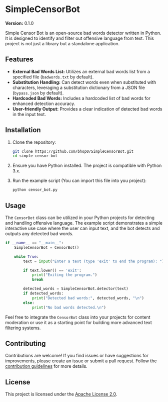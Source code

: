 # SimpleCensorBot

**Version:** 0.1.0

Simple Censor Bot is an open-source bad words detector written in Python. It is designed to identify and filter out offensive language from text. This project is not just a library but a standalone application.

## Features

- **External Bad Words List:** Utilizes an external bad words list from a specified file (`badwords.txt` by default).
- **Substitution Handling:** Can detect words even when substituted with characters, leveraging a substitution dictionary from a JSON file (`bypass.json` by default).
- **Hardcoded Bad Words:** Includes a hardcoded list of bad words for enhanced detection accuracy.
- **User-friendly Output:** Provides a clear indication of detected bad words in the input text.

## Installation

1. Clone the repository:

   ```bash
   git clone https://github.com/bhop0/SimpleCensorBot.git
   cd simple-censor-bot
   ```

2. Ensure you have Python installed. The project is compatible with Python 3.x.

3. Run the example script (You can import this file into you project):

   ```bash
   python censor_bot.py
   ```

## Usage

The `CensorBot` class can be utilized in your Python projects for detecting and handling offensive language. The example script demonstrates a simple interactive use case where the user can input text, and the bot detects and outputs any detected bad words.

```python
if __name__ == "__main__":
    SimpleCensorBot = CensorBot()

    while True:
        text = input("Enter a text (type 'exit' to end the program): ")

        if text.lower() == 'exit':
            print("Exiting the program.")
            break

        detected_words = SimpleCensorBot.detector(text)
        if detected_words:
            print("Detected bad words:", detected_words, "\n")
        else:
            print("No bad words detected.\n")
```

Feel free to integrate the `CensorBot` class into your projects for content moderation or use it as a starting point for building more advanced text filtering systems.

## Contributing

Contributions are welcome! If you find issues or have suggestions for improvements, please create an issue or submit a pull request. Follow the [contribution guidelines](CONTRIBUTING.md) for more details.

## License

This project is licensed under the [Apache License 2.0](LICENSE).
